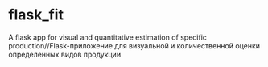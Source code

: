 # flask_fit
A flask app for visual and quantitative estimation of specific production//Flask-приложение для визуальной и количественной оценки определенных видов продукции
